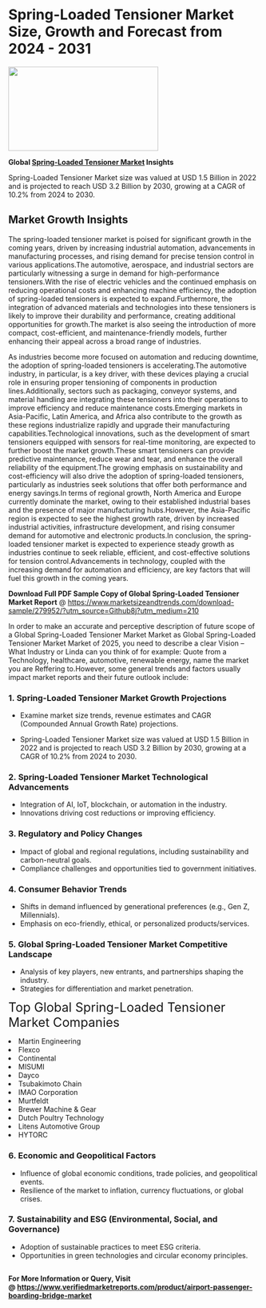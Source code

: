 <H1>Spring-Loaded Tensioner Market Size, Growth and Forecast from 2024 - 2031</H1><img class="aligncenter size-medium wp-image-584254" src="https://thirdeyenews.in/wp-content/uploads/2024/09/Global-Market-Research-300x168.jpeg" alt="" width="300" height="168" /><p><strong>Global&nbsp;<a href="https://www.marketsizeandtrends.com/download-sample/279952/?utm_source=Github8j?utm_medium=210">Spring-Loaded Tensioner Market</a> Insights</strong></p><p>Spring-Loaded Tensioner Market size was valued at USD 1.5 Billion in 2022 and is projected to reach USD 3.2 Billion by 2030, growing at a CAGR of 10.2% from 2024 to 2030.</p><p><h2>Market Growth Insights</h2> <p>The spring-loaded tensioner market is poised for significant growth in the coming years, driven by increasing industrial automation, advancements in manufacturing processes, and rising demand for precise tension control in various applications.The automotive, aerospace, and industrial sectors are particularly witnessing a surge in demand for high-performance tensioners.With the rise of electric vehicles and the continued emphasis on reducing operational costs and enhancing machine efficiency, the adoption of spring-loaded tensioners is expected to expand.Furthermore, the integration of advanced materials and technologies into these tensioners is likely to improve their durability and performance, creating additional opportunities for growth.The market is also seeing the introduction of more compact, cost-efficient, and maintenance-friendly models, further enhancing their appeal across a broad range of industries.</p> <p>As industries become more focused on automation and reducing downtime, the adoption of spring-loaded tensioners is accelerating.The automotive industry, in particular, is a key driver, with these devices playing a crucial role in ensuring proper tensioning of components in production lines.Additionally, sectors such as packaging, conveyor systems, and material handling are integrating these tensioners into their operations to improve efficiency and reduce maintenance costs.Emerging markets in Asia-Pacific, Latin America, and Africa also contribute to the growth as these regions industrialize rapidly and upgrade their manufacturing capabilities.Technological innovations, such as the development of smart tensioners equipped with sensors for real-time monitoring, are expected to further boost the market growth.These smart tensioners can provide predictive maintenance, reduce wear and tear, and enhance the overall reliability of the equipment.The growing emphasis on sustainability and cost-efficiency will also drive the adoption of spring-loaded tensioners, particularly as industries seek solutions that offer both performance and energy savings.In terms of regional growth, North America and Europe currently dominate the market, owing to their established industrial bases and the presence of major manufacturing hubs.However, the Asia-Pacific region is expected to see the highest growth rate, driven by increased industrial activities, infrastructure development, and rising consumer demand for automotive and electronic products.In conclusion, the spring-loaded tensioner market is expected to experience steady growth as industries continue to seek reliable, efficient, and cost-effective solutions for tension control.Advancements in technology, coupled with the increasing demand for automation and efficiency, are key factors that will fuel this growth in the coming years.</p> <p><span class=""><strong>Download Full PDF Sample Copy of Global Spring-Loaded Tensioner Market Report</strong> @ <a href="https://www.marketsizeandtrends.com/download-sample/279952/?utm_source=Github8j?utm_medium=210" target="_blank">https://www.marketsizeandtrends.com/download-sample/279952/?utm_source=Github8j?utm_medium=210</a></span></p><p>In order to make an accurate and perceptive description of future scope of a Global&nbsp;Spring-Loaded Tensioner Market Market as Global&nbsp;Spring-Loaded Tensioner Market Market of 2025, you need to describe a clear Vision &ndash; What Industry or Linda can you think of for example: Quote from a Technology, healthcare, automotive, renewable energy, name the market you are Reffering to.However, some general trends and factors usually impact market reports and their future outlook include:</p><h3>1.&nbsp;<strong>Spring-Loaded Tensioner Market Growth Projections</strong></h3><ul><li>Examine market size trends, revenue estimates and CAGR (Compounded Annual Growth Rate) projections.</li><li><p>Spring-Loaded Tensioner Market size was valued at USD 1.5 Billion in 2022 and is projected to reach USD 3.2 Billion by 2030, growing at a CAGR of 10.2% from 2024 to 2030.</p></li></ul><h3>2.&nbsp;<strong>Spring-Loaded Tensioner Market Technological Advancements</strong></h3><ul><li>Integration of AI, IoT, blockchain, or automation in the industry.</li><li>Innovations driving cost reductions or improving efficiency.</li></ul><h3>3.&nbsp;<strong>Regulatory and Policy Changes</strong></h3><ul><li>Impact of global and regional regulations, including sustainability and carbon-neutral goals.</li><li>Compliance challenges and opportunities tied to government initiatives.</li></ul><h3>4.&nbsp;<strong>Consumer Behavior Trends</strong></h3><ul><li>Shifts in demand influenced by generational preferences (e.g., Gen Z, Millennials).</li><li>Emphasis on eco-friendly, ethical, or personalized products/services.</li></ul><h3>5.&nbsp;<strong>Global Spring-Loaded Tensioner Market Competitive Landscape</strong></h3><ul><li>Analysis of key players, new entrants, and partnerships shaping the industry.</li><li>Strategies for differentiation and market penetration.</li></ul><p data-pm-slice="1 1 []"><span style="color: inherit; font-family: inherit; font-size: 25px;">Top Global Spring-Loaded Tensioner Market Companies</span></p><div class="" data-test-id=""><p><li>Martin Engineering</li><li> Flexco</li><li> Continental</li><li> MISUMI</li><li> Dayco</li><li> Tsubakimoto Chain</li><li> IMAO Corporation</li><li> Murtfeldt</li><li> Brewer Machine & Gear</li><li> Dutch Poultry Technology</li><li> Litens Automotive Group</li><li> HYTORC</li></p></div><h3>6.&nbsp;<strong>Economic and Geopolitical Factors</strong></h3><ul><li>Influence of global economic conditions, trade policies, and geopolitical events.</li><li>Resilience of the market to inflation, currency fluctuations, or global crises.</li></ul><h3>7.&nbsp;<strong>Sustainability and ESG (Environmental, Social, and Governance)</strong></h3><ul><li>Adoption of sustainable practices to meet ESG criteria.</li><li>Opportunities in green technologies and circular economy principles.</li></ul><h2><strong style="font-size: 14px;">For More Information or Query, Visit @&nbsp;</strong><a style="background-color: #ffffff; font-size: 14px;" href="https://www.marketsizeandtrends.com/report/spring-loaded-tensioner-market/" target="_blank">https://www.verifiedmarketreports.com/product/airport-passenger-boarding-bridge-market</a></h2>